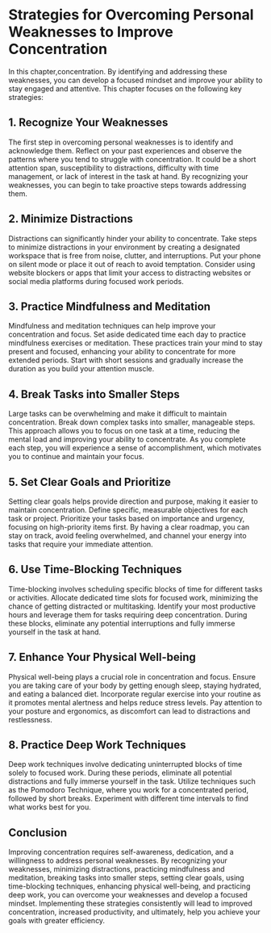 Strategies for Overcoming Personal Weaknesses to Improve Concentration
===============================================================================

In this chapter,concentration. By identifying and addressing these weaknesses, you can develop a focused mindset and improve your ability to stay engaged and attentive. This chapter focuses on the following key strategies:

**1. Recognize Your Weaknesses**
--------------------------------

The first step in overcoming personal weaknesses is to identify and acknowledge them. Reflect on your past experiences and observe the patterns where you tend to struggle with concentration. It could be a short attention span, susceptibility to distractions, difficulty with time management, or lack of interest in the task at hand. By recognizing your weaknesses, you can begin to take proactive steps towards addressing them.

**2. Minimize Distractions**
----------------------------

Distractions can significantly hinder your ability to concentrate. Take steps to minimize distractions in your environment by creating a designated workspace that is free from noise, clutter, and interruptions. Put your phone on silent mode or place it out of reach to avoid temptation. Consider using website blockers or apps that limit your access to distracting websites or social media platforms during focused work periods.

**3. Practice Mindfulness and Meditation**
------------------------------------------

Mindfulness and meditation techniques can help improve your concentration and focus. Set aside dedicated time each day to practice mindfulness exercises or meditation. These practices train your mind to stay present and focused, enhancing your ability to concentrate for more extended periods. Start with short sessions and gradually increase the duration as you build your attention muscle.

**4. Break Tasks into Smaller Steps**
-------------------------------------

Large tasks can be overwhelming and make it difficult to maintain concentration. Break down complex tasks into smaller, manageable steps. This approach allows you to focus on one task at a time, reducing the mental load and improving your ability to concentrate. As you complete each step, you will experience a sense of accomplishment, which motivates you to continue and maintain your focus.

**5. Set Clear Goals and Prioritize**
-------------------------------------

Setting clear goals helps provide direction and purpose, making it easier to maintain concentration. Define specific, measurable objectives for each task or project. Prioritize your tasks based on importance and urgency, focusing on high-priority items first. By having a clear roadmap, you can stay on track, avoid feeling overwhelmed, and channel your energy into tasks that require your immediate attention.

**6. Use Time-Blocking Techniques**
-----------------------------------

Time-blocking involves scheduling specific blocks of time for different tasks or activities. Allocate dedicated time slots for focused work, minimizing the chance of getting distracted or multitasking. Identify your most productive hours and leverage them for tasks requiring deep concentration. During these blocks, eliminate any potential interruptions and fully immerse yourself in the task at hand.

**7. Enhance Your Physical Well-being**
---------------------------------------

Physical well-being plays a crucial role in concentration and focus. Ensure you are taking care of your body by getting enough sleep, staying hydrated, and eating a balanced diet. Incorporate regular exercise into your routine as it promotes mental alertness and helps reduce stress levels. Pay attention to your posture and ergonomics, as discomfort can lead to distractions and restlessness.

**8. Practice Deep Work Techniques**
------------------------------------

Deep work techniques involve dedicating uninterrupted blocks of time solely to focused work. During these periods, eliminate all potential distractions and fully immerse yourself in the task. Utilize techniques such as the Pomodoro Technique, where you work for a concentrated period, followed by short breaks. Experiment with different time intervals to find what works best for you.

Conclusion
----------

Improving concentration requires self-awareness, dedication, and a willingness to address personal weaknesses. By recognizing your weaknesses, minimizing distractions, practicing mindfulness and meditation, breaking tasks into smaller steps, setting clear goals, using time-blocking techniques, enhancing physical well-being, and practicing deep work, you can overcome your weaknesses and develop a focused mindset. Implementing these strategies consistently will lead to improved concentration, increased productivity, and ultimately, help you achieve your goals with greater efficiency.


